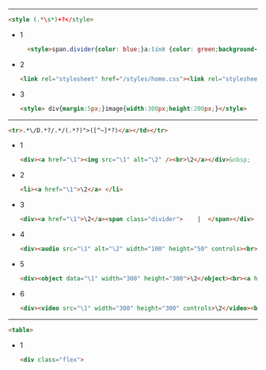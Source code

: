 <!-- Required extensions: pymdownx.betterem, pymdownx.tilde, pymdownx.emoji, pymdownx.tasklist, pymdownx.superfences -->

---

```html
<style (.*\s*)+?</style>
```

- 1
  ```html
  	<style>span.divider{color: blue;}a:link {color: green;background-color: transparent;text-decoration: none;}a:visited {color: pink;background-color: transparent;text-decoration: none;}a:hover {color: red;background-color: transparent;text-decoration: underline;}a:active {color: yellow;background-color: transparent;text-decoration: underline;}body{	background-color:black;	color:white;	}</style>
  ```
- 2
  ```html
  <link rel="stylesheet" href="/styles/home.css"><link rel="stylesheet" href="https://cdn.jsdelivr.net/gh/muugumuugu/coDing@latest/css/hacker.min.css">
  ```
- 3
  ```html
  <style> div{margin:5px;}image{width:300px;height:200px;}</style>
  ```
---

```html
<tr>.*\/D.*?/.*/(.*?)">([^~]*?)</a></td></tr>
```

- 1
  ```html
  <div><a href="\1"><img src="\1" alt="\2" /><br>\2</a></div>&nbsp;
  ```
- 2
  ```html
  <li><a href="\1">\2</a> </li>
  ```
- 3
  ```html
  <div><a href="\1">\2</a><span class="divider">    |  </span></div>
  ```
- 4
  ```html
  <div><audio src="\1" alt="\2" width="100" height="50" controls><br><a href="\1">\2</a></div>&nbsp;
  ```
- 5
  ```html
  <div><object data="\1" width="300" height="300">\2</object><br><a href="\1">\2</a></div>&nbsp;
  ```
- 6
  ```html
  <div><video src="\1" width="300" height="300" controls>\2</video><br><a href="\1">\2</a></div>&nbsp;
  ```


---
```html
<table>
```

- 1
  ```html
  <div class="flex">
  ```